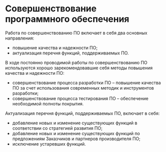 # Совершенствование программного обеспечения

Работа по совершенствованию ПО включает в себя два основных направления:

* повышение качества и надежности ПО;
* актуализация перечня функций, поддерживаемых ПО.

В ходе постоянно проводимой работы по совершенствованию ПО используются хорошо зарекомендовавшие себя методы повышения качества и надежности ПО:

* совершенствование процесса разработки ПО – повышение качества ПО за счет использования современных методик и инструментов разработки;
* совершенствование процесса тестирования ПО – обеспечение необходимой полноты покрытия.

Актуализация перечня функций, поддерживаемых ПО, включает в себя:

* добавление новых и изменение существующих функций в соответствии со стратегией развития ПО;
* добавление новых и изменение существующих функций по предложениям Заказчиков и партнеров производителя ПО;
* исключение устаревших функций.
